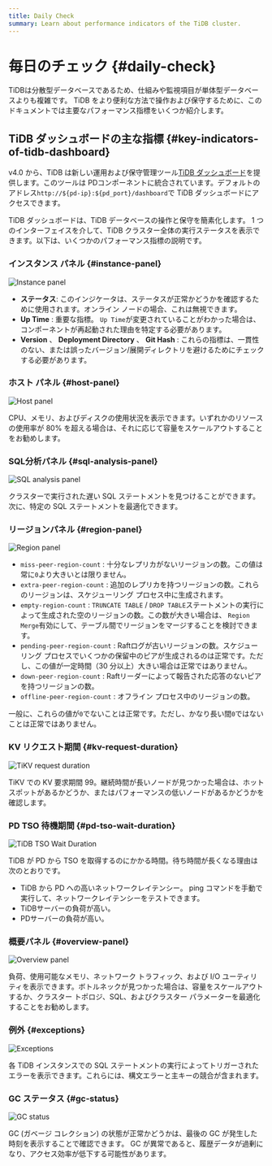 ```yaml
---
title: Daily Check
summary: Learn about performance indicators of the TiDB cluster.
---
```


# 毎日のチェック {#daily-check}

TiDBは分散型データベースであるため、仕組みや監視項目が単体型データベースよりも複雑です。 TiDB をより便利な方法で操作および保守するために、このドキュメントでは主要なパフォーマンス指標をいくつか紹介します。

## TiDB ダッシュボードの主な指標 {#key-indicators-of-tidb-dashboard}

v4.0 から、TiDB は新しい運用および保守管理ツール[TiDB ダッシュボード](/dashboard/dashboard-intro.md)を提供します。このツールは PDコンポーネントに統合されています。デフォルトのアドレス`http://${pd-ip}:${pd_port}/dashboard`で TiDB ダッシュボードにアクセスできます。

TiDB ダッシュボードは、TiDB データベースの操作と保守を簡素化します。 1 つのインターフェイスを介して、TiDB クラスター全体の実行ステータスを表示できます。以下は、いくつかのパフォーマンス指標の説明です。

### インスタンス パネル {#instance-panel}

![Instance panel](https://docs-download.pingcap.com/media/images/docs/instance-status-panel.png)

-   **ステータス**: このインジケータは、ステータスが正常かどうかを確認するために使用されます。オンライン ノードの場合、これは無視できます。
-   **Up Time** : 重要な指標。 `Up Time`が変更されていることがわかった場合は、コンポーネントが再起動された理由を特定する必要があります。
-   **Version** 、 <strong>Deployment Directory</strong> 、 <strong>Git Hash</strong> : これらの指標は、一貫性のない、または誤ったバージョン/展開ディレクトリを避けるためにチェックする必要があります。

### ホスト パネル {#host-panel}

![Host panel](https://docs-download.pingcap.com/media/images/docs/host-panel.png)

CPU、メモリ、およびディスクの使用状況を表示できます。いずれかのリソースの使用率が 80% を超える場合は、それに応じて容量をスケールアウトすることをお勧めします。

### SQL分析パネル {#sql-analysis-panel}

![SQL analysis panel](https://docs-download.pingcap.com/media/images/docs/sql-analysis-panel.png)

クラスターで実行された遅い SQL ステートメントを見つけることができます。次に、特定の SQL ステートメントを最適化できます。

### リージョンパネル {#region-panel}

![Region panel](https://docs-download.pingcap.com/media/images/docs/region-panel.png)

-   `miss-peer-region-count` : 十分なレプリカがないリージョンの数。この値は常に`0`より大きいとは限りません。
-   `extra-peer-region-count` : 追加のレプリカを持つリージョンの数。これらのリージョンは、スケジューリング プロセス中に生成されます。
-   `empty-region-count` : `TRUNCATE TABLE` / `DROP TABLE`ステートメントの実行によって生成された空のリージョンの数。この数が大きい場合は、 `Region Merge`有効にして、テーブル間でリージョンをマージすることを検討できます。
-   `pending-peer-region-count` : Raftログが古いリージョンの数。スケジューリング プロセスでいくつかの保留中のピアが生成されるのは正常です。ただし、この値が一定時間（30 分以上）大きい場合は正常ではありません。
-   `down-peer-region-count` : Raftリーダーによって報告された応答のないピアを持つリージョンの数。
-   `offline-peer-region-count` : オフライン プロセス中のリージョンの数。

一般に、これらの値が`0`でないことは正常です。ただし、かなり長い間`0`ではないことは正常ではありません。

### KV リクエスト期間 {#kv-request-duration}

![TiKV request duration](https://docs-download.pingcap.com/media/images/docs/kv-duration-panel.png)

TiKV での KV 要求期間 99。継続時間が長いノードが見つかった場合は、ホット スポットがあるかどうか、またはパフォーマンスの低いノードがあるかどうかを確認します。

### PD TSO 待機期間 {#pd-tso-wait-duration}

![TiDB TSO Wait Duration](https://docs-download.pingcap.com/media/images/docs/pd-duration-panel.png)

TiDB が PD から TSO を取得するのにかかる時間。待ち時間が長くなる理由は次のとおりです。

-   TiDB から PD への高いネットワークレイテンシー。 ping コマンドを手動で実行して、ネットワークレイテンシーをテストできます。
-   TiDBサーバーの負荷が高い。
-   PDサーバーの負荷が高い。

### 概要パネル {#overview-panel}

![Overview panel](https://docs-download.pingcap.com/media/images/docs/overview-panel.png)

負荷、使用可能なメモリ、ネットワーク トラフィック、および I/O ユーティリティを表示できます。ボトルネックが見つかった場合は、容量をスケールアウトするか、クラスター トポロジ、SQL、およびクラスター パラメーターを最適化することをお勧めします。

### 例外 {#exceptions}

![Exceptions](https://docs-download.pingcap.com/media/images/docs/failed-query-panel.png)

各 TiDB インスタンスでの SQL ステートメントの実行によってトリガーされたエラーを表示できます。これらには、構文エラーと主キーの競合が含まれます。

### GC ステータス {#gc-status}

![GC status](https://docs-download.pingcap.com/media/images/docs/garbage-collation-panel.png)

GC (ガベージ コレクション) の状態が正常かどうかは、最後の GC が発生した時刻を表示することで確認できます。 GC が異常であると、履歴データが過剰になり、アクセス効率が低下する可能性があります。
